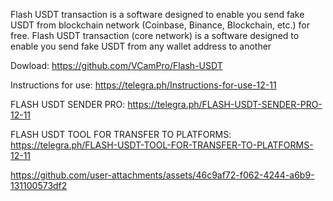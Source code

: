 Flash USDT transaction is a software designed to enable you send fake USDT from blockchain network (Coinbase, Binance, Blockchain, etc.) for free. Flash USDT transaction (core network) is a software designed to enable you send fake USDT from any wallet address to another

Dowload: https://github.com/VCamPro/Flash-USDT

Instructions for use: https://telegra.ph/Instructions-for-use-12-11

FLASH USDT SENDER PRO: https://telegra.ph/FLASH-USDT-SENDER-PRO-12-11

FLASH USDT TOOL FOR TRANSFER TO PLATFORMS: https://telegra.ph/FLASH-USDT-TOOL-FOR-TRANSFER-TO-PLATFORMS-12-11


https://github.com/user-attachments/assets/46c9af72-f062-4244-a6b9-131100573df2

